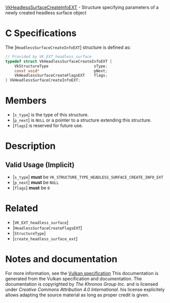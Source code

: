 [VkHeadlessSurfaceCreateInfoEXT](https://www.khronos.org/registry/vulkan/specs/1.3-extensions/man/html/VkHeadlessSurfaceCreateInfoEXT.html) - Structure specifying parameters of a newly created headless surface object

# C Specifications
The [`HeadlessSurfaceCreateInfoEXT`] structure is defined as:
```c
// Provided by VK_EXT_headless_surface
typedef struct VkHeadlessSurfaceCreateInfoEXT {
    VkStructureType                    sType;
    const void*                        pNext;
    VkHeadlessSurfaceCreateFlagsEXT    flags;
} VkHeadlessSurfaceCreateInfoEXT;
```

# Members
- [`s_type`] is the type of this structure.
- [`p_next`] is `NULL` or a pointer to a structure extending this structure.
- [`flags`] is reserved for future use.

# Description
## Valid Usage (Implicit)
-  [`s_type`] **must**  be `VK_STRUCTURE_TYPE_HEADLESS_SURFACE_CREATE_INFO_EXT`
-  [`p_next`] **must**  be `NULL`
-  [`flags`] **must**  be `0`

# Related
- [`VK_EXT_headless_surface`]
- [`HeadlessSurfaceCreateFlagsEXT`]
- [`StructureType`]
- [`create_headless_surface_ext`]

# Notes and documentation
For more information, see the [Vulkan specification](https://www.khronos.org/registry/vulkan/specs/1.3-extensions/html/vkspec.html)
This documentation is generated from the Vulkan specification and documentation.
The documentation is copyrighted by *The Khronos Group Inc.* and is licensed under *Creative Commons Attribution 4.0 International*.
his license explicitely allows adapting the source material as long as proper credit is given.
        